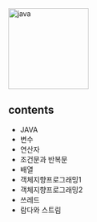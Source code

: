<img width="160" alt="java" src="https://user-images.githubusercontent.com/29009929/150311462-f70fb8a4-67d7-40a9-9339-b73d6d1f2769.PNG">

## contents
- JAVA
- 변수
- 연산자
- 조건문과 반복문
- 배열
- 객체지향프로그래밍1
- 객체지향프로그래밍2
- 쓰레드
- 람다와 스트림

